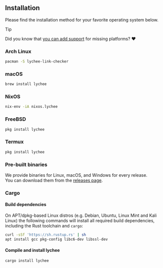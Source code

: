 ## Installation

Please find the installation method for your favorite operating system below.

> [!TIP]
> Did you know that [you can add support][contribute] for missing platforms? ❤️


### Arch Linux

```bash
pacman -S lychee-link-checker
```

### macOS

```bash
brew install lychee
```

### NixOS

```bash
nix-env -iA nixos.lychee
```

### FreeBSD

```bash
pkg install lychee
```

### Termux

```bash
pkg install lychee
```

### Pre-built binaries

We provide binaries for Linux, macOS, and Windows for every release. \
You can download them from the [releases page](https://github.com/lycheeverse/lychee/releases).

### Cargo

#### Build dependencies <!-- {docsify-ignore} -->

On APT/dpkg-based Linux distros (e.g. Debian, Ubuntu, Linux Mint and Kali Linux)
the following commands will install all required build dependencies, including
the Rust toolchain and `cargo`:

```bash
curl -sSf 'https://sh.rustup.rs' | sh
apt install gcc pkg-config libc6-dev libssl-dev
```

#### Compile and install lychee <!-- {docsify-ignore} -->

```bash
cargo install lychee
```

[contribute]: https://github.com/lycheeverse/lychee/issues/59
